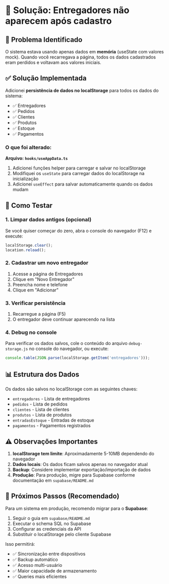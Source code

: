 # 🔧 Solução: Entregadores não aparecem após cadastro

## 🐛 Problema Identificado

O sistema estava usando apenas dados em **memória** (useState com valores mock). Quando você recarregava a página, todos os dados cadastrados eram perdidos e voltavam aos valores iniciais.

## ✅ Solução Implementada

Adicionei **persistência de dados no localStorage** para todos os dados do sistema:

- ✅ Entregadores
- ✅ Pedidos
- ✅ Clientes
- ✅ Produtos
- ✅ Estoque
- ✅ Pagamentos

### O que foi alterado:

**Arquivo: `hooks/useAppData.ts`**

1. Adicionei funções helper para carregar e salvar no localStorage
2. Modifiquei os `useState` para carregar dados do localStorage na inicialização
3. Adicionei `useEffect` para salvar automaticamente quando os dados mudam

## 🧪 Como Testar

### 1. Limpar dados antigos (opcional)

Se você quiser começar do zero, abra o console do navegador (F12) e execute:

```javascript
localStorage.clear();
location.reload();
```

### 2. Cadastrar um novo entregador

1. Acesse a página de Entregadores
2. Clique em "Novo Entregador"
3. Preencha nome e telefone
4. Clique em "Adicionar"

### 3. Verificar persistência

1. Recarregue a página (F5)
2. O entregador deve continuar aparecendo na lista

### 4. Debug no console

Para verificar os dados salvos, cole o conteúdo do arquivo `debug-storage.js` no console do navegador, ou execute:

```javascript
console.table(JSON.parse(localStorage.getItem('entregadores')));
```

## 📊 Estrutura dos Dados

Os dados são salvos no localStorage com as seguintes chaves:

- `entregadores` - Lista de entregadores
- `pedidos` - Lista de pedidos
- `clientes` - Lista de clientes
- `produtos` - Lista de produtos
- `entradasEstoque` - Entradas de estoque
- `pagamentos` - Pagamentos registrados

## ⚠️ Observações Importantes

1. **localStorage tem limite**: Aproximadamente 5-10MB dependendo do navegador
2. **Dados locais**: Os dados ficam salvos apenas no navegador atual
3. **Backup**: Considere implementar exportação/importação de dados
4. **Produção**: Para produção, migre para Supabase conforme documentação em `supabase/README.md`

## 🚀 Próximos Passos (Recomendado)

Para um sistema em produção, recomendo migrar para o **Supabase**:

1. Seguir o guia em `supabase/README.md`
2. Executar o schema SQL no Supabase
3. Configurar as credenciais da API
4. Substituir o localStorage pelo cliente Supabase

Isso permitirá:
- ✅ Sincronização entre dispositivos
- ✅ Backup automático
- ✅ Acesso multi-usuário
- ✅ Maior capacidade de armazenamento
- ✅ Queries mais eficientes

